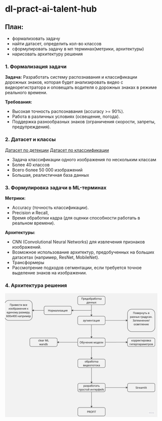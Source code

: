 # dl-pract-ai-talent-hub



## План:
- формализовать задачу
- найти датасет, определить кол-во классов
- сформулировать задачу в мл терминах(метрики, архитектуры)
- нарисовать архитектуру решения 



### 1. Формализация задачи

**Задача:** Разработать систему распознавания и классификации дорожных знаков, которая будет анализировать видео с видеорегистратора и оповещать водителя о дорожных знаках в режиме реального времени.

**Требования:**
- Высокая точность распознавания (accuracy >= 90%).
- Работа в различных условиях (освещение, погода).
- Поддержка разнообразных знаков (ограничения скорости, запреты, предупреждения).

### 2. Датасет и классы
[Датасет по детекции](https://www.kaggle.com/datasets/watchman/rtsd-dataset)
[Датасет по классиификации](https://www.kaggle.com/datasets/meowmeowmeowmeowmeow/gtsrb-german-traffic-sign)
- Задача классификации одного изображения по нескольким классам
- Более 40 классов
- Всего более 50 000 изображений
- Большая, реалистичная база данных

### 3. Формулировка задачи в ML-терминах

**Метрики:**
- Accuracy (точность классификации).
- Precision и Recall, 
- Время обработки кадра (для оценки способности работать в реальном времени).

**Архитектуры:**
- CNN (Convolutional Neural Networks) для извлечения признаков изображений.
- Возможное использование архитектур, предобученных на больших датасетах (например, ResNet, MobileNet).
- Трансформеры
- Рассмотрение подходов сегментации, если требуется точное выделение знаков на изображении.

### 4. Архитектура решения
![Архитектура решения](https://github.com/Rustemhak/dl-pract-ai-talent-hub/blob/main/architecture.jpg)


